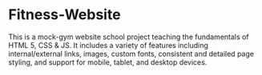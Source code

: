 # Fitness-Website

This is a mock-gym website school project teaching the fundamentals of HTML 5, CSS & JS. It includes a variety of features including internal/external links, images, custom fonts, consistent and detailed page styling, and support for mobile, tablet, and desktop devices.